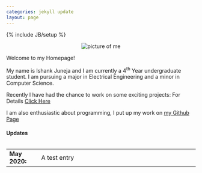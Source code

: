 ```yaml
---
categories: jekyll update
layout: page
---
```

{% include JB/setup %}
<!--- Put in Top Most Jekyll Directory-->

<p align="center">
  <img src="{{site.baseurl}}/assets/images/ishank.jpg" alt="picture of me"/>
</p>

Welcome to my Homepage!

My name is Ishank Juneja and I am currently a 4<sup>th</sup> Year undergraduate student. I am pursuing a major in Electrical Engineering and a minor in Computer Science. 

Recently I have had the chance to work on some exciting projects: For Details [Click Here]({{site.baseurl}}/projects)

I am also enthusiastic about programming, I put up my work on [my Github Page](https://github.com/ishank-juneja)
 	
#### Updates

<div style="height:250px;overflow:auto;">
<table>
<col width="100px">
<col width="650px">
<tr><td><b>May 2020:</b></td><td> A test entry</td></tr>


